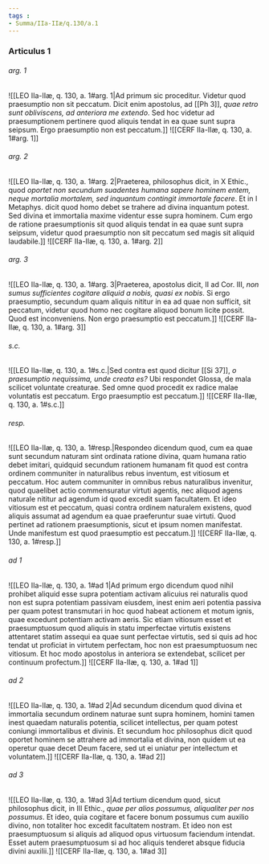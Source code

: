 ```yaml
---
tags : 
- Summa/IIa-IIæ/q.130/a.1
---
```


### Articulus 1

###### arg. 1
![[LEO IIa-IIæ, q. 130, a. 1#arg. 1|Ad primum sic proceditur. Videtur quod praesumptio non sit peccatum. Dicit enim apostolus, ad [[Ph 3]], *quae retro sunt obliviscens, ad anteriora me extendo*. Sed hoc videtur ad praesumptionem pertinere quod aliquis tendat in ea quae sunt supra seipsum. Ergo praesumptio non est peccatum.]]
![[CERF IIa-IIæ, q. 130, a. 1#arg. 1]]

###### arg. 2
![[LEO IIa-IIæ, q. 130, a. 1#arg. 2|Praeterea, philosophus dicit, in X Ethic., quod *oportet non secundum suadentes humana sapere hominem entem, neque mortalia mortalem, sed inquantum contingit immortale facere*. Et in I Metaphys. dicit quod homo debet se trahere ad divina inquantum potest. Sed divina et immortalia maxime videntur esse supra hominem. Cum ergo de ratione praesumptionis sit quod aliquis tendat in ea quae sunt supra seipsum, videtur quod praesumptio non sit peccatum sed magis sit aliquid laudabile.]]
![[CERF IIa-IIæ, q. 130, a. 1#arg. 2]]

###### arg. 3
![[LEO IIa-IIæ, q. 130, a. 1#arg. 3|Praeterea, apostolus dicit, II ad Cor. III, *non sumus sufficientes cogitare aliquid a nobis, quasi ex nobis*. Si ergo praesumptio, secundum quam aliquis nititur in ea ad quae non sufficit, sit peccatum, videtur quod homo nec cogitare aliquod bonum licite possit. Quod est inconveniens. Non ergo praesumptio est peccatum.]]
![[CERF IIa-IIæ, q. 130, a. 1#arg. 3]]

###### s.c.
![[LEO IIa-IIæ, q. 130, a. 1#s.c.|Sed contra est quod dicitur [[Si 37]], *o praesumptio nequissima, unde creata es?* Ubi respondet Glossa, de mala scilicet voluntate creaturae. Sed omne quod procedit ex radice malae voluntatis est peccatum. Ergo praesumptio est peccatum.]]
![[CERF IIa-IIæ, q. 130, a. 1#s.c.]]

###### resp.
![[LEO IIa-IIæ, q. 130, a. 1#resp.|Respondeo dicendum quod, cum ea quae sunt secundum naturam sint ordinata ratione divina, quam humana ratio debet imitari, quidquid secundum rationem humanam fit quod est contra ordinem communiter in naturalibus rebus inventum, est vitiosum et peccatum. Hoc autem communiter in omnibus rebus naturalibus invenitur, quod quaelibet actio commensuratur virtuti agentis, nec aliquod agens naturale nititur ad agendum id quod excedit suam facultatem. Et ideo vitiosum est et peccatum, quasi contra ordinem naturalem existens, quod aliquis assumat ad agendum ea quae praeferuntur suae virtuti. Quod pertinet ad rationem praesumptionis, sicut et ipsum nomen manifestat. Unde manifestum est quod praesumptio est peccatum.]]
![[CERF IIa-IIæ, q. 130, a. 1#resp.]]

###### ad 1
![[LEO IIa-IIæ, q. 130, a. 1#ad 1|Ad primum ergo dicendum quod nihil prohibet aliquid esse supra potentiam activam alicuius rei naturalis quod non est supra potentiam passivam eiusdem, inest enim aeri potentia passiva per quam potest transmutari in hoc quod habeat actionem et motum ignis, quae excedunt potentiam activam aeris. Sic etiam vitiosum esset et praesumptuosum quod aliquis in statu imperfectae virtutis existens attentaret statim assequi ea quae sunt perfectae virtutis, sed si quis ad hoc tendat ut proficiat in virtutem perfectam, hoc non est praesumptuosum nec vitiosum. Et hoc modo apostolus in anteriora se extendebat, scilicet per continuum profectum.]]
![[CERF IIa-IIæ, q. 130, a. 1#ad 1]]

###### ad 2
![[LEO IIa-IIæ, q. 130, a. 1#ad 2|Ad secundum dicendum quod divina et immortalia secundum ordinem naturae sunt supra hominem, homini tamen inest quaedam naturalis potentia, scilicet intellectus, per quam potest coniungi immortalibus et divinis. Et secundum hoc philosophus dicit quod oportet hominem se attrahere ad immortalia et divina, non quidem ut ea operetur quae decet Deum facere, sed ut ei uniatur per intellectum et voluntatem.]]
![[CERF IIa-IIæ, q. 130, a. 1#ad 2]]

###### ad 3
![[LEO IIa-IIæ, q. 130, a. 1#ad 3|Ad tertium dicendum quod, sicut philosophus dicit, in III Ethic., *quae per alios possumus, aliqualiter per nos possumus*. Et ideo, quia cogitare et facere bonum possumus cum auxilio divino, non totaliter hoc excedit facultatem nostram. Et ideo non est praesumptuosum si aliquis ad aliquod opus virtuosum faciendum intendat. Esset autem praesumptuosum si ad hoc aliquis tenderet absque fiducia divini auxilii.]]
![[CERF IIa-IIæ, q. 130, a. 1#ad 3]]

